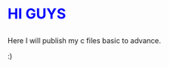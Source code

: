 <h1> <p style ="color: blue">HI GUYS </p> </h1>

Here I will publish my c files basic to advance. 

:)
